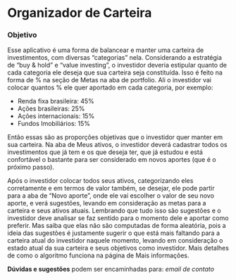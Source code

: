 # Organizador de Carteira

### Objetivo

Esse aplicativo é uma forma de balancear e manter uma carteira de
investimentos, com diversas “categorias” nela. Considerando a
estratégia de “buy & hold” e “value investing”, o investidor deveria
estipular quanto de cada categoria ele deseja que sua carteira seja
constituída. Isso é feito na forma de % na seção de Metas na aba de
portfolio. Ali o investidor vai colocar quantos % ele quer aportado em
cada categoria, por exemplo:

- Renda fixa brasileira: 45%
- Ações brasileiras: 25%
- Ações internacionais: 15%
- Fundos Imobiliários: 15%

Então essas são as proporções objetivas que o investidor quer manter
em sua carteira. Na aba de Meus ativos, o investidor deverá cadastrar
todos os investimentos que já tem e os que deseja ter, que já estudou
e está confortável o bastante para ser considerado em novos aportes
(que é o próximo passo).

Após o investidor colocar todos seus ativos, categorizando eles
corretamente e em termos de valor também, se desejar, ele pode partir
para a aba de “Novo aporte”, onde ele vai escolher o valor de seu novo
aporte, e verá sugestões, levando em consideração as metas para a
carteira e seus ativos atuais. Lembrando que tudo isso são sugestões e
o investidor deve analisar se faz sentido para o momento dele e
aportar como preferir. Mas saiba que elas não são computadas de forma
aleatória, pois a ideia das sugestões é justamente sugerir o que está
mais faltando para a carteira atual do investidor naquele momento,
levando em consideração o estado atual da sua carteira e seus
objetivos como investidor. Mais detalhes de como o algoritmo funciona
na página de Mais informações.

**Dúvidas e sugestões** podem ser encaminhadas para: _email de contato_
